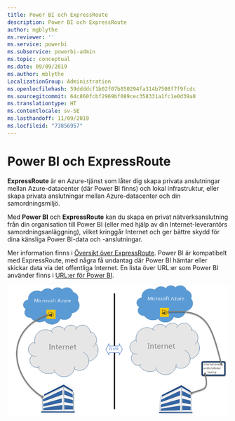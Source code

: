 ```yaml
---
title: Power BI och ExpressRoute
description: Power BI och ExpressRoute
author: mgblythe
ms.reviewer: ''
ms.service: powerbi
ms.subservice: powerbi-admin
ms.topic: conceptual
ms.date: 09/09/2019
ms.author: mblythe
LocalizationGroup: Administration
ms.openlocfilehash: 59ddddcf1b02f07b850294fa314b7508f7f9fcdc
ms.sourcegitcommit: 64c860fcbf2969bf089cec358331a1fc1e0d39a8
ms.translationtype: HT
ms.contentlocale: sv-SE
ms.lasthandoff: 11/09/2019
ms.locfileid: "73856957"
---
```

# <a name="power-bi-and-expressroute"></a>Power BI och ExpressRoute

**ExpressRoute** är en Azure-tjänst som låter dig skapa privata anslutningar mellan Azure-datacenter (där Power BI finns) och lokal infrastruktur, eller skapa privata anslutningar mellan Azure-datacenter och din samordningsmiljö.

Med **Power BI** och **ExpressRoute** kan du skapa en privat nätverksanslutning från din organisation till Power BI (eller med hjälp av din Internet-leverantörs samordningsanläggning), vilket kringgår Internet och ger bättre skydd för dina känsliga Power BI-data och -anslutningar.

Mer information finns i [Översikt över ExpressRoute](/azure/expressroute/expressroute-introduction). Power BI är kompatibelt med ExpressRoute, med några få undantag där Power BI hämtar eller skickar data via det offentliga Internet. En lista över URL:er som Power BI använder finns i [URL:er för Power BI](power-bi-whitelist-urls.md).

![ExpressRoute-diagram](media/service-admin-power-bi-expressroute/pbi_expressroute_1.png)